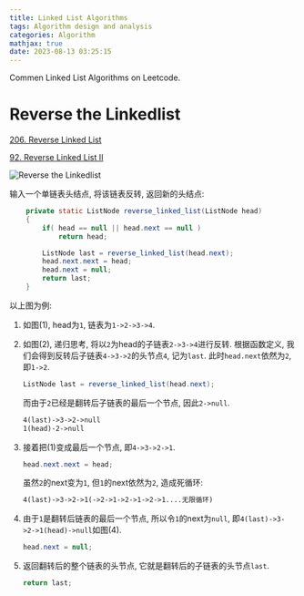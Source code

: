 ```yaml
---
title: Linked List Algorithms
tags: Algorithm design and analysis
categories: Algorithm
mathjax: true
date: 2023-08-13 03:25:15
---
```


Commen Linked List Algorithms on Leetcode.

<!--more-->

# Reverse the Linkedlist

[206. Reverse Linked List](https://leetcode.com/problems/reverse-linked-list/)

[92. Reverse Linked List II](https://leetcode.com/problems/reverse-linked-list-ii/)

![Reverse the Linkedlist](https://lyk-love.oss-cn-shanghai.aliyuncs.com/Algorithm/Linkedlist%20Algorithms/Reverse%20the%20Linkedlist.png)



输入一个单链表头结点, 将该链表反转, 返回新的头结点:

```java
    private static ListNode reverse_linked_list(ListNode head)
    {
        if( head == null || head.next == null )
            return head;

        ListNode last = reverse_linked_list(head.next);
        head.next.next = head;
        head.next = null;
        return last;
    }
```

以上图为例:

1. 如图(1), head为`1`, 链表为`1->2->3->4`.

2. 如图(2), 递归思考, 将以`2`为head的子链表`2->3->4`进行反转. 根据函数定义, 我们会得到反转后子链表`4->3->2`的头节点`4`, 记为`last`. 此时`head.next`依然为`2`, 即`1->2`. 

   ```java
   ListNode last = reverse_linked_list(head.next);
   ```

   而由于`2`已经是翻转后子链表的最后一个节点, 因此`2->null`.

   ```txt
   4(last)->3->2->null
   1(head)-2->null
   ```

3. 接着把(1)变成最后一个节点, 即`4->3->2->1`.

   ```java
   head.next.next = head;
   ```

   虽然`2`的next变为`1`, 但`1`的next依然为`2`, 造成死循环:

   ```txt
   4(last)->3->2->1(->2->1->2->1->2->1....无限循环)
   ```

4. 由于`1`是翻转后链表的最后一个节点, 所以令`1`的next为`null`, 即`4(last)->3->2->1(head)->null`如图(4).

   ```java
   head.next = null;
   ```

5. 返回翻转后的整个链表的头节点, 它就是翻转后的子链表的头节点`last`.

   ```java
   return last;
   ```

   









